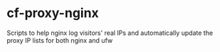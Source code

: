 # cf-proxy-nginx
Scripts to help nginx log visitors' real IPs and automatically update the proxy IP lists for both nginx and ufw
